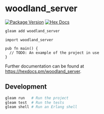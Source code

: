 # woodland_server

[![Package Version](https://img.shields.io/hexpm/v/woodland_server)](https://hex.pm/packages/woodland_server)
[![Hex Docs](https://img.shields.io/badge/hex-docs-ffaff3)](https://hexdocs.pm/woodland_server/)

```sh
gleam add woodland_server
```
```gleam
import woodland_server

pub fn main() {
  // TODO: An example of the project in use
}
```

Further documentation can be found at <https://hexdocs.pm/woodland_server>.

## Development

```sh
gleam run   # Run the project
gleam test  # Run the tests
gleam shell # Run an Erlang shell
```
